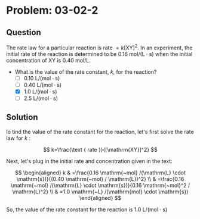 # Problem: 03-02-2

## Question

The rate law for a particular reaction is rate $=k[\mathrm{XY}]^2$. In an experiment, the initial rate of the reaction is determined to be $0.16 \mathrm{~mol} /(\mathrm{L} \cdot \mathrm{s})$ when the initial concentration of $\mathrm{XY}$ is $0.40 \mathrm{~mol} / \mathrm{L}$.

-   What is the value of the rate constant, $k$, for the reaction?
    -   [ ] $0.10 \mathrm{~L} /(\mathrm{mol} \cdot \mathrm{s})$
    -   [ ] $0.40 \mathrm{~L} /(\mathrm{mol} \cdot \mathrm{s})$
    -   [x] $1.0 \mathrm{~L} /(\mathrm{mol} \cdot \mathrm{s})$
    -   [ ] $2.5 \mathrm{~L} /(\mathrm{mol} \cdot \mathrm{s})$

## Solution

lo tind the value of the rate constant for the reaction, let's first solve the rate law for $k$ :

$$
k=\frac{\text { rate }}{[\mathrm{XY}]^2}
$$

Next, let's plug in the initial rate and concentration given in the text:

$$
\begin{aligned}
k & =\frac{0.16 \mathrm{~mol} /(\mathrm{L} \cdot \mathrm{s})}{(0.40 \mathrm{~mol} / \mathrm{L})^2} \\
& =\frac{0.16 \mathrm{~mol} /(\mathrm{L} \cdot \mathrm{s})}{0.16 \mathrm{~mol}^2 / \mathrm{L}^2} \\
& =1.0 \mathrm{~L} /(\mathrm{mol} \cdot \mathrm{s})
\end{aligned}
$$

So, the value of the rate constant for the reaction is
$1.0 \mathrm{~L} /(\mathrm{mol} \cdot \mathrm{s})$
